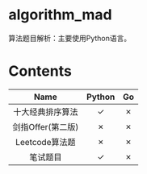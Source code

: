 # algorithm_mad
算法题目解析：主要使用Python语言。


# Contents
|  Name                  | Python      |  Go          | 
|  :----:                | :----:      |  :----:      |  
|  十大经典排序算法         |  ✓          |  ✗           |  
|  剑指Offer(第二版)       |  ✗          |  ✗           |
|  Leetcode算法题         |  ✗          |  ✗           |
|  笔试题目               |  ✓         |  ✗           |



